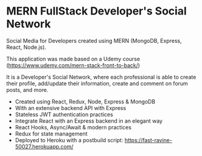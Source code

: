 # MERN FullStack Developer's Social Network

Social Media for Developers created using MERN (MongoDB, Express, React, Node.js).

This application was made based on a Udemy course (https://www.udemy.com/mern-stack-front-to-back/)

It is a Developer's Social Network, where each professional is able to create their profile, add/update their information, create and comment on forum posts, and more.

* Created using React, Redux, Node, Express & MongoDB
* With an extensive backend API with Express
* Stateless JWT authentication practices
* Integrate React with an Express backend in an elegant way
* React Hooks, Async/Await & modern practices
* Redux for state management
* Deployed to Heroku with a postbuild script: https://fast-ravine-50027.herokuapp.com/

